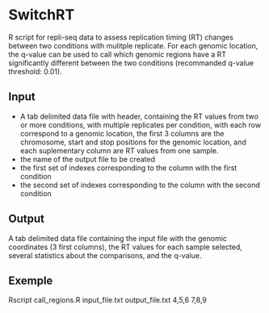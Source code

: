 # SwitchRT
R script for repli-seq data to assess replication timing (RT) changes between two conditions with mulitple replicate. For each genomic location, the q-value can be used to call which genomic regions have a RT significantly different between the two conditions (recommanded q-value threshold: 0.01).


## Input
- A tab delimited data file with header, containing the RT values from two or more conditions, with multiple replicates per condition, with each row correspond to a genomic location, the first 3 columns are the chromosome, start and stop positions for the genomic location, and each suplementary column are RT values from one sample.
- the name of the output file to be created
- the first set of indexes corresponding to the column with the first condition
- the second set of indexes corresponding to the column with the second condition

## Output
A tab delimited data file containing the input file with the genomic coordinates (3 first columns), the RT values for each sample selected, several statistics about the comparisons, and the q-value.

## Exemple

Rscript call_regions.R input_file.txt output_file.txt 4,5,6 7,8,9
